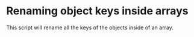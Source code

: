 # Renaming object keys inside arrays
This script will rename all the keys of the objects inside of an array.
